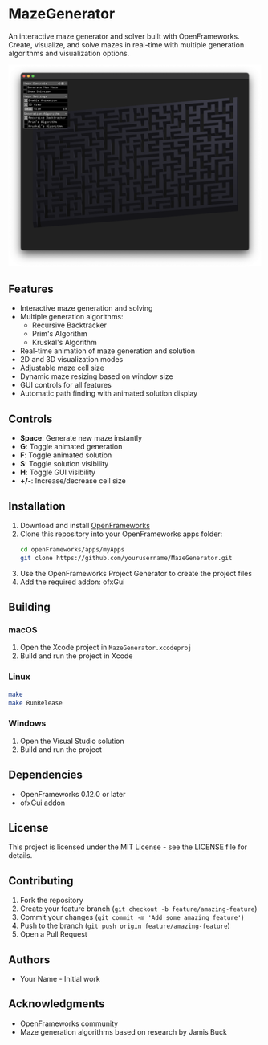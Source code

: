 # MazeGenerator

An interactive maze generator and solver built with OpenFrameworks. Create, visualize, and solve mazes in real-time with multiple generation algorithms and visualization options.

![Maze Generator Screenshot](screenshots/maze.png)

## Features

- Interactive maze generation and solving
- Multiple generation algorithms:
  - Recursive Backtracker
  - Prim's Algorithm
  - Kruskal's Algorithm
- Real-time animation of maze generation and solution
- 2D and 3D visualization modes
- Adjustable maze cell size
- Dynamic maze resizing based on window size
- GUI controls for all features
- Automatic path finding with animated solution display

## Controls

- **Space**: Generate new maze instantly
- **G**: Toggle animated generation
- **F**: Toggle animated solution
- **S**: Toggle solution visibility
- **H**: Toggle GUI visibility
- **+/-**: Increase/decrease cell size

## Installation

1. Download and install [OpenFrameworks](https://openframeworks.cc/download/)
2. Clone this repository into your OpenFrameworks apps folder:
   ```bash
   cd openFrameworks/apps/myApps
   git clone https://github.com/yourusername/MazeGenerator.git
   ```
3. Use the OpenFrameworks Project Generator to create the project files
4. Add the required addon: ofxGui

## Building

### macOS
1. Open the Xcode project in `MazeGenerator.xcodeproj`
2. Build and run the project in Xcode

### Linux
```bash
make
make RunRelease
```

### Windows
1. Open the Visual Studio solution
2. Build and run the project

## Dependencies

- OpenFrameworks 0.12.0 or later
- ofxGui addon

## License

This project is licensed under the MIT License - see the LICENSE file for details.

## Contributing

1. Fork the repository
2. Create your feature branch (`git checkout -b feature/amazing-feature`)
3. Commit your changes (`git commit -m 'Add some amazing feature'`)
4. Push to the branch (`git push origin feature/amazing-feature`)
5. Open a Pull Request

## Authors

- Your Name - Initial work

## Acknowledgments

- OpenFrameworks community
- Maze generation algorithms based on research by Jamis Buck
